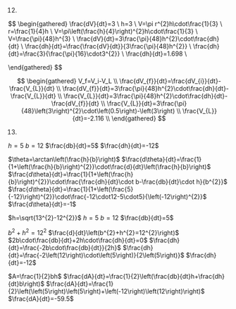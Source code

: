 12.

$$
\begin{gathered}
\frac{dV}{dt}=3
\\
h=3
\\
V=\pi r^{2}h\cdot\frac{1}{3}
\\
r=\frac{1}{4}h
\\
V=\pi\left(\frac{h}{4}\right)^{2}h\cdot\frac{1}{3}
\\
V=\frac{\pi}{48}h^{3}
\\
\frac{dV}{dt}=3\frac{\pi}{48}h^{2}\cdot\frac{dh}{dt}
\\
\frac{dh}{dt}=\frac{\frac{dV}{dt}}{3\frac{\pi}{48}h^{2}}
\\
\frac{dh}{dt}=\frac{3}{\frac{\pi}{16}\cdot3^{2}}
\\
\frac{dh}{dt}=1.698
\\

\end{gathered}
$$

$$
\begin{gathered}
V_f=V_i-V_L
\\
\frac{dV_{f}}{dt}=\frac{dV_{i}}{dt}-\frac{V_{L}}{dt}
\\
\frac{dV_{f}}{dt}=3\frac{\pi}{48}h^{2}\cdot\frac{dh}{dt}-\frac{V_{L}}{dt}
\\
\frac{V_{L}}{dt}=3\frac{\pi}{48}h^{2}\cdot\frac{dh}{dt}-\frac{dV_{f}}{dt}
\\
\frac{V_{L}}{dt}=3\frac{\pi}{48}\left(3\right)^{2}\cdot\left(0.5\right)-\left(3\right)
\\
\frac{V_{L}}{dt}=-2.116
\\
\end{gathered}
$$



13.
$h=5$
$b=12$
$\frac{db}{dt}=5$
$\frac{dh}{dt}=-12$

$\theta=\arctan\left(\frac{h}{b}\right)$
$\frac{d\theta}{dt}=\frac{1}{1+\left(\frac{h}{b}\right)^{2}}\cdot\frac{d}{dt}\left(\frac{h}{b}\right)$
$\frac{d\theta}{dt}=\frac{1}{1+\left(\frac{h}{b}\right)^{2}}\cdot\frac{\frac{dh}{dt}\cdot b-\frac{db}{dt}\cdot h}{b^{2}}$
$\frac{d\theta}{dt}=\frac{1}{1+\left(\frac{5}{-12}\right)^{2}}\cdot\frac{-12\cdot12-5\cdot5}{\left(-12\right)^{2}}$
$\frac{d\theta}{dt}=-1$

$h=\sqrt{13^{2}-12^{2}}$
$h=5$
$b=12$
$\frac{db}{dt}=5$

$b^{2}+h^{2}=12^{2}$
$\frac{d}{dt}\left(b^{2}+h^{2}=12^{2}\right)$
$2b\cdot\frac{db}{dt}+2h\cdot\frac{dh}{dt}=0$
$\frac{dh}{dt}=\frac{-2b\cdot\frac{db}{dt}}{2h}$
$\frac{dh}{dt}=\frac{-2\left(12\right)\cdot\left(5\right)}{2\left(5\right)}$
$\frac{dh}{dt}=-12$

$A=\frac{1}{2}bh$
$\frac{dA}{dt}=\frac{1}{2}\left(\frac{db}{dt}h+\frac{dh}{dt}b\right)$
$\frac{dA}{dt}=\frac{1}{2}\left(\left(5\right)\left(5\right)+\left(-12\right)\left(12\right)\right)$
$\frac{dA}{dt}=-59.5$